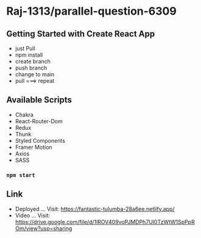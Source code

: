 # Raj-1313/parallel-question-6309

## Getting Started with Create React App
 * just Pull
 * npm install
 * create branch 
 * push branch
 * change to main 
 * pull ===> repeat
## Available Scripts
* Chakra
* React-Router-Dom
* Redux 
* Thunk
* Styled Components
* Framer Motion
* Axios
* SASS

### `npm start`

## Link
* Deployed ... Visit: https://fantastic-tulumba-28a6ee.netlify.app/
* Video    ... Visit: https://drive.google.com/file/d/1lROV409voPJMDPh7Ul0TzWtW1SpPpROm/view?usp=sharing

